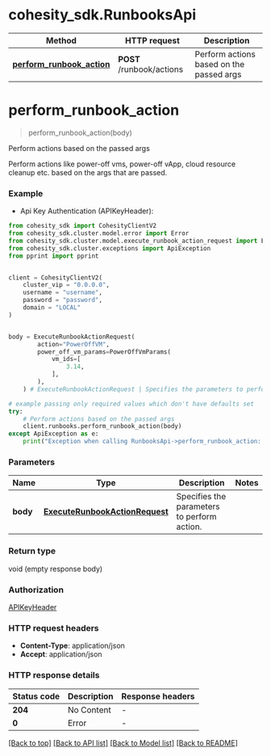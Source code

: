 # cohesity_sdk.RunbooksApi


Method | HTTP request | Description
------------- | ------------- | -------------
[**perform_runbook_action**](RunbooksApi.md#perform_runbook_action) | **POST** /runbook/actions | Perform actions based on the passed args


# **perform_runbook_action**
> perform_runbook_action(body)

Perform actions based on the passed args

Perform actions like power-off vms, power-off vApp, cloud resource cleanup etc. based on the args that are passed.

### Example

* Api Key Authentication (APIKeyHeader):
```python
from cohesity_sdk import CohesityClientV2
from cohesity_sdk.cluster.model.error import Error
from cohesity_sdk.cluster.model.execute_runbook_action_request import ExecuteRunbookActionRequest
from cohesity_sdk.cluster.exceptions import ApiException
from pprint import pprint


client = CohesityClientV2(
	cluster_vip = "0.0.0.0",
	username = "username",
	password = "password",
	domain = "LOCAL"
)


body = ExecuteRunbookActionRequest(
        action="PowerOffVM",
        power_off_vm_params=PowerOffVmParams(
            vm_ids=[
                3.14,
            ],
        ),
    ) # ExecuteRunbookActionRequest | Specifies the parameters to perform action.

# example passing only required values which don't have defaults set
try:
	# Perform actions based on the passed args
	client.runbooks.perform_runbook_action(body)
except ApiException as e:
	print("Exception when calling RunbooksApi->perform_runbook_action: %s\n" % e)
```


### Parameters

Name | Type | Description  | Notes
------------- | ------------- | ------------- | -------------
 **body** | [**ExecuteRunbookActionRequest**](ExecuteRunbookActionRequest.md)| Specifies the parameters to perform action. |

### Return type

void (empty response body)

### Authorization

[APIKeyHeader](../README.md#APIKeyHeader)

### HTTP request headers

 - **Content-Type**: application/json
 - **Accept**: application/json


### HTTP response details
| Status code | Description | Response headers |
|-------------|-------------|------------------|
**204** | No Content |  -  |
**0** | Error |  -  |

[[Back to top]](#) [[Back to API list]](../README.md#documentation-for-api-endpoints) [[Back to Model list]](../README.md#documentation-for-models) [[Back to README]](../README.md)

